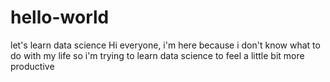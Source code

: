 # hello-world
let's learn data science
Hi everyone, i'm here because i don't know what to do with my life so i'm trying to learn data science to feel a little bit more productive
